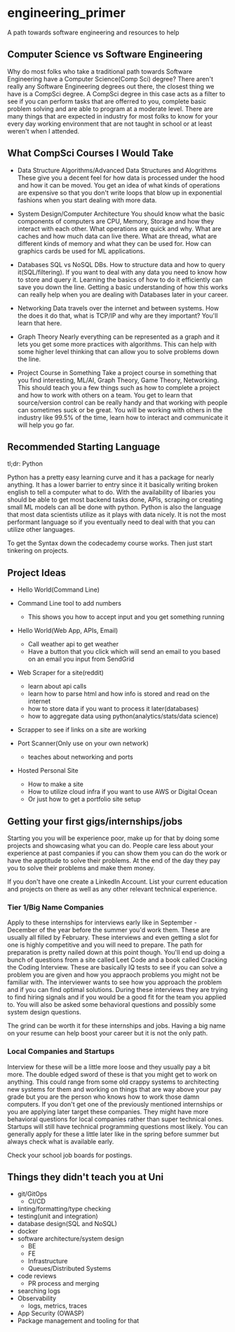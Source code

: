 # engineering_primer
A path towards software engineering and resources to help

## Computer Science vs Software Engineering
Why do most folks who take a traditional path towards Software Engineering have a Computer Science(Comp Sci) degree? There aren't really any Software Engineering degrees out there, the closest thing we have is a CompSci degree. A CompSci degree in this case acts as a filter to see if you can perform tasks that are offerred to you, complete basic problem solving and are able to program at a moderate level. There are many things that are expected in industry for most folks to know for your every day working environment that are not taught in school or at least weren't when I attended.

## What CompSci Courses I Would Take
- Data Structure Algorithms/Advanced Data Structures and Alogrithms
These give you a decent feel for how data is processed under the hood and how it can be moved. You get an idea of what kinds of operations are expensive so that you don't write loops that blow up in exponential fashions when you start dealing with more data.

- System Design/Computer Architecture
You should know what the basic components of computers are CPU, Memory, Storage and how they interact with each other. What operations are quick and why. What are caches and how much data can live there. What are thread, what are different kinds of memory and what they can be used for. How can graphics cards be used for ML applications.

- Databases
SQL vs NoSQL DBs. How to structure data and how to query it(SQL/filtering). If you want to deal with any data you need to know how to store and query it. Learning the basics of how to do it efficiently can save you down the line. Getting a basic understanding of how this works can really help when you are dealing with Databases later in your career.

- Networking
Data travels over the internet and between systems. How the does it do that, what is TCP/IP and why are they important? You'll learn that here.

- Graph Theory
Nearly everything can be represented as a graph and it lets you get some more practices with algorithms. This can help with some higher level thinking that can allow you to solve problems down the line.

- Project Course in Something
Take a project course in something that you find interesting, ML/AI, Graph Theory, Game Theory, Networking. This should teach you a few things such as how to complete a project and how to work with others on a team. You get to learn that source/version control can be really handy and that working with people can sometimes suck or be great. You will be working with others in the industry like 99.5% of the time, learn how to interact and communicate it will help you go far.

## Recommended Starting Language
tl;dr: Python

Python has a pretty easy learning curve and it has a package for nearly anything. It has a lower barrier to entry since it it basically writing broken english to tell a computer what to do. With the availability of libaries you should be able to get most backend tasks done, APIs, scraping or creating small ML models can all be done with python. Python is also the language that most data scientists utilize as it plays with data nicely. It is not the most performant language so if you eventually need to deal with that you can utilize other languages.

To get the Syntax down the codecademy course works. Then just start tinkering on projects.

## Project Ideas
- Hello World(Command Line)

- Command Line tool to add numbers
  - This shows you how to accept input and you get something running

- Hello World(Web App, APIs, Email)
  - Call weather api to get weather
  - Have a button that you click which will send an email to you based on an email you input from SendGrid


- Web Scraper for a site(reddit)
  - learn about api calls
  - learn how to parse html and how info is stored and read on the internet
  - how to store data if you want to process it later(databases)
  - how to aggregate data using python(analytics/stats/data science)

- Scrapper to see if links on a site are working

- Port Scanner(Only use on your own network)
  - teaches about networking and ports

- Hosted Personal Site
  - How to make a site
  - How to utilize cloud infra if you want to use AWS or Digital Ocean
  - Or just how to get a portfolio site setup

## Getting your first gigs/internships/jobs
Starting you you will be experience poor, make up for that by doing some projects and showcasing what you can do. People care less about your experience at past companies if you can show them you can do the work or have the apptitude to solve their problems. At the end of the day they pay you to solve their problems and make them money.

If you don't have one create a LinkedIn Account. List your current education and projects on there as well as any other relevant technical experience.

### Tier 1/Big Name Companies
Apply to these internships for interviews early like in September - December of the year before the summer you'd work them. These are usually all filled by February. These interviews and even getting a slot for one is highly competitive and you will need to prepare. The path for preparation is pretty nailed down at this point though. You'll end up doing a bunch of questions from a site called Leet Code and a book called Cracking the Coding Interview. These are basically IQ tests to see if you can solve a problem you are given and how you appraoch problems you might not be familiar with. The interviewer wants to see how you approach the problem and if you can find optimal solutions. During these interviews they are trying to find hiring signals and if you would be a good fit for the team you applied to. You will also be asked some behavioral questions and possibly some system design questions.

The grind can be worth it for these internships and jobs. Having a big name on your resume can help boost your career but it is not the only path.

### Local Companies and Startups
Interview for these will be a little more loose and they usually pay a bit more. The double edged sword of these is that you might get to work on anything. This could range from some old crappy systems to architecting new systems for them and working on things that are way above your pay grade but you are the person who knows how to work those damn computers. If you don't get one of the previously mentioned internships or you are applying later target these companies. They might have more behavioral questions for local companies rather than super technical ones. Startups will still have technical programming questions most likely. You can generally apply for these a little later like in the spring before summer but always check what is available early.

Check your school job boards for postings.

## Things they didn't teach you at Uni
- git/GitOps
  - CI/CD
- linting/formatting/type checking
- testing(unit and integration)
- database design(SQL and NoSQL)
- docker
- software architecture/system design
  - BE
  - FE
  - Infrastructure
  - Queues/Distributed Systems
- code reviews
  - PR process and merging
- searching logs
- Observability
  - logs, metrics, traces
- App Security (OWASP)
- Package management and tooling for that